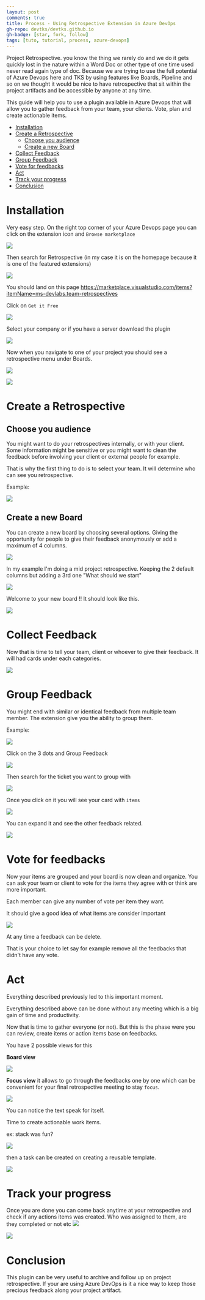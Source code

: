 ```yaml
---
layout: post
comments: true
title: Process - Using Retrospective Extension in Azure DevOps
gh-repo: devtks/devtks.github.io
gh-badge: [star, fork, follow]
tags: [tuto, tutorial, process, azure-devops]
---
```


Project Retrospective. you know the thing we rarely do and we do it gets quickly lost in the nature within a Word Doc or other type of one time used never read again type of doc. 
Because we are trying to use the full potential of Azure Devops here and TKS by using features like Boards, Pipeline and so on we thought it would be nice to have retrospective that sit within the project artifacts and be accessible by anyone at any time.

This guide will help you to use a plugin available in Azure Devops that will allow you to gather feedback from your team, your clients. Vote, plan and create actionable items.


- [Installation](#installation)
- [Create a Retrospective](#create-a-retrospective)
  - [Choose you audience](#choose-you-audience)
  - [Create a new Board](#create-a-new-board)
- [Collect Feedback](#collect-feedback)
- [Group Feedback](#group-feedback)
- [Vote for feedbacks](#vote-for-feedbacks)
- [Act](#act)
- [Track your progress](#track-your-progress)
- [Conclusion](#conclusion)


# Installation

Very easy step. On the right top corner of your Azure Devops page you can click on the extension icon and `Browse marketplace`

![](/img/retrospective/browsemarketplace.PNG)

Then search for Retrospective (in my case it is on the homepage because it is one of the featured extensions)

![](/img/retrospective/store.PNG)

You should land on this page https://marketplace.visualstudio.com/items?itemName=ms-devlabs.team-retrospectives



Click on `Get it Free`

![](/img/retrospective/getitfree.PNG)

Select your company or if you have a server download the plugin


![](/img/retrospective/selectcompany.png)

Now when you navigate to one of your project you should see a retrospective menu under Boards.


![](/img/retrospective/myproject.PNG)

![](/img/retrospective/newmeny.PNG)

# Create a Retrospective

## Choose you audience

You might want to do your retrospectives internally, or with your client. Some information might be sensitive or you might want to clean the feedback before involving your client or external people for example.

That is why the first thing to do is to select your team. It will determine who can see you retrospective.

Example:

![](/img/retrospective/choosingteam.PNG)



## Create a new Board

You can create a new board by choosing several options. Giving the opportunity for people to give their feedback anonymously or add a maximum of 4 columns.

![](/img/retrospective/newboard.PNG)

In my example I'm doing a mid project retrospective. Keeping the 2 default columns but adding a 3rd one "What should we start"

![](/img/retrospective/newmidprojectboard.PNG)

Welcome to your new board !! It should look like this.

![](/img/retrospective/firstboard.PNG)

# Collect Feedback

Now that is time to tell your team, client or whoever to give their feedback. It will had cards under each categories.


![](/img/retrospective/cards.PNG)

# Group Feedback

You might end with similar or identical feedback from multiple team member. The extension give you the ability to group them.

Example:


![](/img/retrospective/toomanyemails.PNG)

Click on the 3 dots and Group Feedback


![](/img/retrospective/group.PNG)

Then search for the ticket you want to group with


![](/img/retrospective/search.PNG)

Once you click on it you will see your card with `items`


![](/img/retrospective/2items.PNG)

You can expand it and see the other feedback related.

![](/img/retrospective/2itemsextended.PNG)

# Vote for feedbacks

Now your items are grouped and your board is now clean and organize. You can ask your team or client to vote for the items they agree with or think are more important.

Each member can give any number of vote per item they want.

It should give a good idea of what items are consider important

![](/img/retrospective/votes.PNG)

At any time a feedback can be delete.

That is your choice to let say for example remove all the feedbacks that didn't have any vote.

# Act

Everything described previously led to this important moment.

Everything described above can be done without any meeting which is a big gain of time and productivity.

Now that is time to gather everyone (or not). But this is the phase were you can review, create items or action items base on feedbacks.

You have 2 possible views for this

**Board view**

![](/img/retrospective/boardview.PNG)

**Focus view**
it allows to go through the feedbacks one by one which can be convenient for your final retrospective meeting to stay `focus`.

![](/img/retrospective/focus.PNG)

You can notice the text speak for itself.

Time to create actionable work items.

ex: 
stack was fun?

![](/img/retrospective/createtask.PNG)

then a task can be created on creating a reusable template.

![](/img/retrospective/createnewtemplate.PNG)

# Track your progress

Once you are done you can come back anytime at your retrospective and check if any actions items was created. Who was assigned to them, are they completed or not etc
![](/img/retrospective/resume.PNG)

![](/img/retrospective/progress.PNG)

# Conclusion

This plugin can be very useful to archive and follow up on project retrospective. If your are using Azure DevOps is it a nice way to keep those precious feedback along your project artifact.